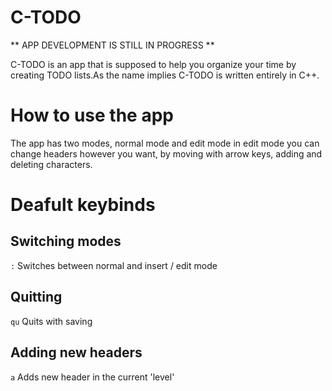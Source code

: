 # C-TODO
** APP DEVELOPMENT IS STILL IN PROGRESS **

C-TODO is an app that is supposed to help you organize your time by creating
TODO lists.As the name implies C-TODO is written entirely in C++.

# How to use the app 
The app has two modes, normal mode and edit mode in edit mode you can change
headers however you want, by moving with arrow keys, adding and deleting 
characters.

# Deafult keybinds

## Switching modes
```:``` Switches between normal and insert / edit mode 

## Quitting 
```qu``` Quits with saving

## Adding new headers
```a``` Adds new header in the current 'level'
